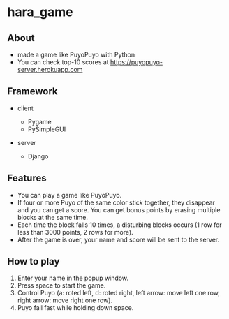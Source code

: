 # hara_game

## About
- made a game like PuyoPuyo with Python
- You can check top-10 scores at https://puyopuyo-server.herokuapp.com

## Framework
- client
  - Pygame
  - PySimpleGUI

- server
  - Django

## Features
- You can play a game like PuyoPuyo.
- If four or more Puyo of the same color stick together, they disappear and you can get a score. You can get bonus points by erasing multiple blocks at the same time.
- Each time the block falls 10 times, a disturbing blocks occurs (1 row for less than 3000 points, 2 rows for more).
- After the game is over, your name and score will be sent to the server.

## How to play
1. Enter your name in the popup window.
2. Press space to start the game.
3. Control Puyo (a: roted left, d: roted right, left arrow: move left one row, right arrow: move right one row).
4. Puyo fall fast while holding down space.